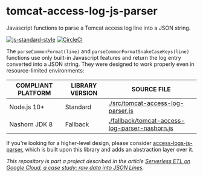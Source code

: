 # tomcat-access-log-js-parser

Javascript functions to parse a Tomcat access log line into a JSON string.

[![js-standard-style][1]][2] [![CircleCI][3]][4]

The `parseCommonFormat(line)` and `parseCommonFormatSnakeCaseKeys(line)` functions use only
built-in Javascript features and return the log entry converted into a JSON string. They were
designed to work properly even in resource-limited environments:

| COMPLIANT PLATFORM | LIBRARY VERSION | SOURCE FILE |
| --- | --- | --- |
| Node.js 10+ | Standard | [./src/tomcat-access-log-parser.js][5] |
| Nashorn JDK 8 | Fallback | [./fallback/tomcat-access-log-parser-nashorn.js][6] |

If you're looking for a higher-level design, please consider [access-logs-js-parser][7],
which is built upon this library and adds an abstraction layer over it.

_This repository is part a project described in the article
[Serverless ETL on Google Cloud, a case study: raw data into JSON Lines][8]._

[1]: https://img.shields.io/badge/code%20style-standard-brightgreen.svg
[2]: http://standardjs.com
[3]: https://circleci.com/gh/ricardolsmendes/tomcat-access-log-js-parser.svg?style=svg
[4]: https://circleci.com/gh/ricardolsmendes/tomcat-access-log-js-parser
[5]: ./src/tomcat-access-log-parser.js
[6]: ./fallback/tomcat-access-log-parser-nashorn.js
[7]: https://github.com/ricardolsmendes/access-logs-js-parser
[8]: https://medium.com/google-cloud/serverless-etl-on-google-cloud-a-case-study-raw-data-into-json-lines-d20711cd3917
